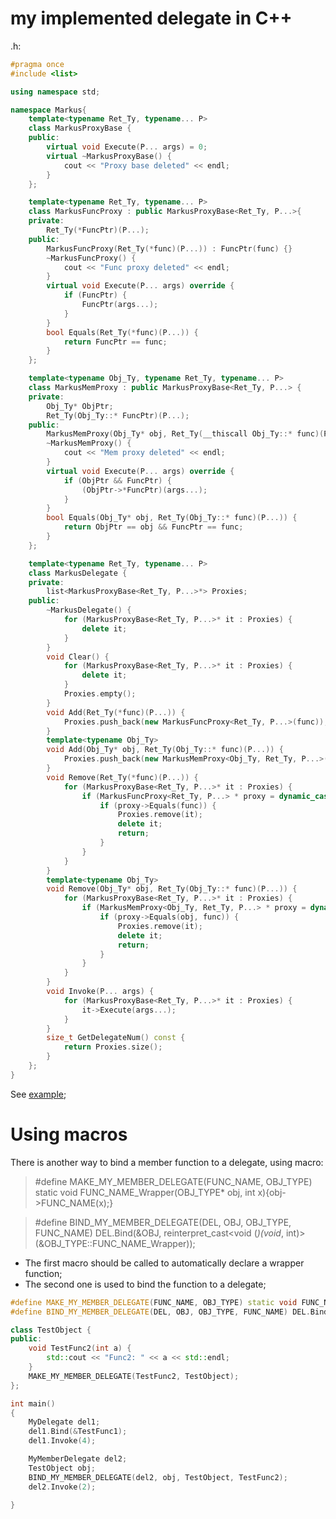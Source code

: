 # my implemented delegate in C++ #
.h:
```C++
#pragma once
#include <list>

using namespace std;

namespace Markus{
	template<typename Ret_Ty, typename... P>
	class MarkusProxyBase {
	public:
		virtual void Execute(P... args) = 0;
		virtual ~MarkusProxyBase() {
			cout << "Proxy base deleted" << endl;
		}
	};

	template<typename Ret_Ty, typename... P>
	class MarkusFuncProxy : public MarkusProxyBase<Ret_Ty, P...>{
	private:
		Ret_Ty(*FuncPtr)(P...);
	public:
		MarkusFuncProxy(Ret_Ty(*func)(P...)) : FuncPtr(func) {}
		~MarkusFuncProxy() {
			cout << "Func proxy deleted" << endl;
		}
		virtual void Execute(P... args) override {
			if (FuncPtr) {
				FuncPtr(args...);
			}
		}
		bool Equals(Ret_Ty(*func)(P...)) {
			return FuncPtr == func;
		}
	};

	template<typename Obj_Ty, typename Ret_Ty, typename... P>
	class MarkusMemProxy : public MarkusProxyBase<Ret_Ty, P...> {
	private:
		Obj_Ty* ObjPtr;
		Ret_Ty(Obj_Ty::* FuncPtr)(P...);
	public:
		MarkusMemProxy(Obj_Ty* obj, Ret_Ty(__thiscall Obj_Ty::* func)(P...)) : ObjPtr(obj), FuncPtr(func) {}
		~MarkusMemProxy() {
			cout << "Mem proxy deleted" << endl;
		}
		virtual void Execute(P... args) override {
			if (ObjPtr && FuncPtr) {
				(ObjPtr->*FuncPtr)(args...);
			}
		}
		bool Equals(Obj_Ty* obj, Ret_Ty(Obj_Ty::* func)(P...)) {
			return ObjPtr == obj && FuncPtr == func;
		}
	};

	template<typename Ret_Ty, typename... P>
	class MarkusDelegate {
	private:
		list<MarkusProxyBase<Ret_Ty, P...>*> Proxies;
	public:
		~MarkusDelegate() {
			for (MarkusProxyBase<Ret_Ty, P...>* it : Proxies) {
				delete it;
			}
		}
		void Clear() {
			for (MarkusProxyBase<Ret_Ty, P...>* it : Proxies) {
				delete it;
			}
			Proxies.empty();
		}
		void Add(Ret_Ty(*func)(P...)) {
			Proxies.push_back(new MarkusFuncProxy<Ret_Ty, P...>(func));
		}
		template<typename Obj_Ty>
		void Add(Obj_Ty* obj, Ret_Ty(Obj_Ty::* func)(P...)) {
			Proxies.push_back(new MarkusMemProxy<Obj_Ty, Ret_Ty, P...>(obj, func));
		}
		void Remove(Ret_Ty(*func)(P...)) {
			for (MarkusProxyBase<Ret_Ty, P...>* it : Proxies) {
				if (MarkusFuncProxy<Ret_Ty, P...> * proxy = dynamic_cast<MarkusFuncProxy<Ret_Ty, P...>*>(it)) {
					if (proxy->Equals(func)) {
						Proxies.remove(it);
						delete it;
						return;
					}
				}
			}
		}
		template<typename Obj_Ty>
		void Remove(Obj_Ty* obj, Ret_Ty(Obj_Ty::* func)(P...)) {
			for (MarkusProxyBase<Ret_Ty, P...>* it : Proxies) {
				if (MarkusMemProxy<Obj_Ty, Ret_Ty, P...> * proxy = dynamic_cast<MarkusMemProxy<Obj_Ty, Ret_Ty, P...>*>(it)) {
					if (proxy->Equals(obj, func)) {
						Proxies.remove(it);
						delete it;
						return;
					}
				}
			}
		}
		void Invoke(P... args) {
			for (MarkusProxyBase<Ret_Ty, P...>* it : Proxies) {
				it->Execute(args...);
			}
		}
		size_t GetDelegateNum() const {
			return Proxies.size();
		}
	};
}
```

See [example](https://github.com/yuren527/MyLearningNotes/tree/master/Cpp/Examples/MarkusDelegate);

# Using macros
There is another way to bind a member function to a delegate, using macro:  
> #define MAKE_MY_MEMBER_DELEGATE(FUNC_NAME, OBJ_TYPE) static void FUNC_NAME_Wrapper(OBJ_TYPE* obj, int x){obj->FUNC_NAME(x);}  

> #define BIND_MY_MEMBER_DELEGATE(DEL, OBJ, OBJ_TYPE, FUNC_NAME) DEL.Bind(&OBJ, reinterpret_cast<void (*)(void*, int)>(&OBJ_TYPE::FUNC_NAME_Wrapper));
- The first macro should be called to automatically declare a wrapper function; 
- The second one is used to bind the function to a delegate; 
```C++
#define MAKE_MY_MEMBER_DELEGATE(FUNC_NAME, OBJ_TYPE) static void FUNC_NAME_Wrapper(OBJ_TYPE* obj, int x){obj->FUNC_NAME(x);}  
#define BIND_MY_MEMBER_DELEGATE(DEL, OBJ, OBJ_TYPE, FUNC_NAME) DEL.Bind(&OBJ, reinterpret_cast<void (*)(void*, int)>

class TestObject {
public:
	void TestFunc2(int a) {
		std::cout << "Func2: " << a << std::endl;
	}
	MAKE_MY_MEMBER_DELEGATE(TestFunc2, TestObject);
};

int main()
{
	MyDelegate del1;
	del1.Bind(&TestFunc1);
	del1.Invoke(4);

	MyMemberDelegate del2;
	TestObject obj;
	BIND_MY_MEMBER_DELEGATE(del2, obj, TestObject, TestFunc2);
	del2.Invoke(2);
	
}
```
